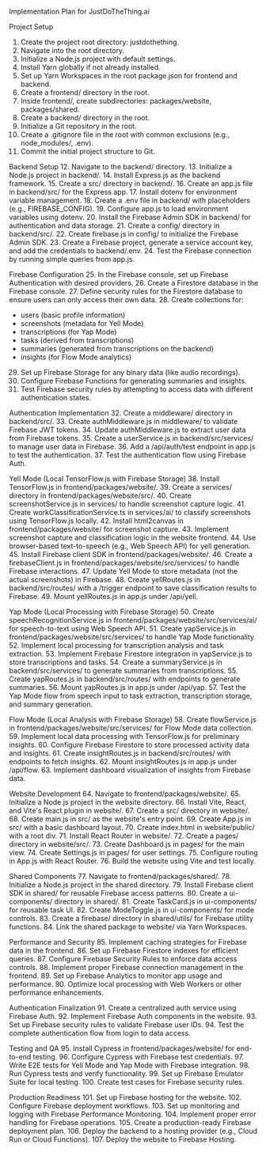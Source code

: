 Implementation Plan for JustDoTheThing.ai

Project Setup
1. Create the project root directory: justdothething.
2. Navigate into the root directory.
3. Initialize a Node.js project with default settings.
4. Install Yarn globally if not already installed.
5. Set up Yarn Workspaces in the root package.json for frontend and backend.
6. Create a frontend/ directory in the root.
7. Inside frontend/, create subdirectories: packages/website, packages/shared.
8. Create a backend/ directory in the root.
9. Initialize a Git repository in the root.
10. Create a .gitignore file in the root with common exclusions (e.g., node_modules/, .env).
11. Commit the initial project structure to Git.

Backend Setup
12. Navigate to the backend/ directory.
13. Initialize a Node.js project in backend/.
14. Install Express.js as the backend framework.
15. Create a src/ directory in backend/.
16. Create an app.js file in backend/src/ for the Express app.
17. Install dotenv for environment variable management.
18. Create a .env file in backend/ with placeholders (e.g., FIREBASE_CONFIG).
19. Configure app.js to load environment variables using dotenv.
20. Install the Firebase Admin SDK in backend/ for authentication and data storage.
21. Create a config/ directory in backend/src/.
22. Create firebase.js in config/ to initialize the Firebase Admin SDK.
23. Create a Firebase project, generate a service account key, and add the credentials to backend/.env.
24. Test the Firebase connection by running simple queries from app.js.

Firebase Configuration
25. In the Firebase console, set up Firebase Authentication with desired providers.
26. Create a Firestore database in the Firebase console.
27. Define security rules for the Firestore database to ensure users can only access their own data.
28. Create collections for:
   - users (basic profile information)
   - screenshots (metadata for Yell Mode)
   - transcriptions (for Yap Mode)
   - tasks (derived from transcriptions)
   - summaries (generated from transcriptions on the backend)
   - insights (for Flow Mode analytics)
29. Set up Firebase Storage for any binary data (like audio recordings).
30. Configure Firebase Functions for generating summaries and insights.
31. Test Firebase security rules by attempting to access data with different authentication states.

Authentication Implementation
32. Create a middleware/ directory in backend/src/.
33. Create authMiddleware.js in middleware/ to validate Firebase JWT tokens.
34. Update authMiddleware.js to extract user data from Firebase tokens.
35. Create a userService.js in backend/src/services/ to manage user data in Firebase.
36. Add a /api/auth/test endpoint in app.js to test the authentication.
37. Test the authentication flow using Firebase Auth.

Yell Mode (Local TensorFlow.js with Firebase Storage)
38. Install TensorFlow.js in frontend/packages/website/.
39. Create a services/ directory in frontend/packages/website/src/.
40. Create screenshotService.js in services/ to handle screenshot capture logic.
41. Create workClassificationService.ts in services/ai/ to classify screenshots using TensorFlow.js locally.
42. Install html2canvas in frontend/packages/website/ for screenshot capture.
43. Implement screenshot capture and classification logic in the website frontend.
44. Use browser-based text-to-speech (e.g., Web Speech API) for yell generation.
45. Install Firebase client SDK in frontend/packages/website/.
46. Create a firebaseClient.js in frontend/packages/website/src/services/ to handle Firebase interactions.
47. Update Yell Mode to store metadata (not the actual screenshots) in Firebase.
48. Create yellRoutes.js in backend/src/routes/ with a /trigger endpoint to save classification results to Firebase.
49. Mount yellRoutes.js in app.js under /api/yell.

Yap Mode (Local Processing with Firebase Storage)
50. Create speechRecognitionService.js in frontend/packages/website/src/services/ai/ for speech-to-text using Web Speech API.
51. Create yapService.js in frontend/packages/website/src/services/ to handle Yap Mode functionality.
52. Implement local processing for transcription analysis and task extraction.
53. Implement Firebase Firestore integration in yapService.js to store transcriptions and tasks.
54. Create a summaryService.js in backend/src/services/ to generate summaries from transcriptions.
55. Create yapRoutes.js in backend/src/routes/ with endpoints to generate summaries.
56. Mount yapRoutes.js in app.js under /api/yap.
57. Test the Yap Mode flow from speech input to task extraction, transcription storage, and summary generation.

Flow Mode (Local Analysis with Firebase Storage)
58. Create flowService.js in frontend/packages/website/src/services/ for Flow Mode data collection.
59. Implement local data processing with TensorFlow.js for preliminary insights.
60. Configure Firebase Firestore to store processed activity data and insights.
61. Create insightRoutes.js in backend/src/routes/ with endpoints to fetch insights.
62. Mount insightRoutes.js in app.js under /api/flow.
63. Implement dashboard visualization of insights from Firebase data.

Website Development
64. Navigate to frontend/packages/website/.
65. Initialize a Node.js project in the website directory.
66. Install Vite, React, and Vite's React plugin in website/.
67. Create a src/ directory in website/.
68. Create main.js in src/ as the website's entry point.
69. Create App.js in src/ with a basic dashboard layout.
70. Create index.html in website/public/ with a root div.
71. Install React Router in website/.
72. Create a pages/ directory in website/src/.
73. Create Dashboard.js in pages/ for the main view.
74. Create Settings.js in pages/ for user settings.
75. Configure routing in App.js with React Router.
76. Build the website using Vite and test locally.

Shared Components
77. Navigate to frontend/packages/shared/.
78. Initialize a Node.js project in the shared directory.
79. Install Firebase client SDK in shared/ for reusable Firebase access patterns.
80. Create a ui-components/ directory in shared/.
81. Create TaskCard.js in ui-components/ for reusable task UI.
82. Create ModeToggle.js in ui-components/ for mode controls.
83. Create a firebase/ directory in shared/utils/ for Firebase utility functions.
84. Link the shared package to website/ via Yarn Workspaces.

Performance and Security
85. Implement caching strategies for Firebase data in the frontend.
86. Set up Firebase Firestore indexes for efficient queries.
87. Configure Firebase Security Rules to enforce data access controls.
88. Implement proper Firebase connection management in the frontend.
89. Set up Firebase Analytics to monitor app usage and performance.
90. Optimize local processing with Web Workers or other performance enhancements.

Authentication Finalization
91. Create a centralized auth service using Firebase Auth.
92. Implement Firebase Auth components in the website.
93. Set up Firebase security rules to validate Firebase user IDs.
94. Test the complete authentication flow from login to data access.

Testing and QA
95. Install Cypress in frontend/packages/website/ for end-to-end testing.
96. Configure Cypress with Firebase test credentials.
97. Write E2E tests for Yell Mode and Yap Mode with Firebase integration.
98. Run Cypress tests and verify functionality.
99. Set up Firebase Emulator Suite for local testing.
100. Create test cases for Firebase security rules.

Production Readiness
101. Set up Firebase hosting for the website.
102. Configure Firebase deployment workflows.
103. Set up monitoring and logging with Firebase Performance Monitoring.
104. Implement proper error handling for Firebase operations.
105. Create a production-ready Firebase deployment plan.
106. Deploy the backend to a hosting provider (e.g., Cloud Run or Cloud Functions).
107. Deploy the website to Firebase Hosting.